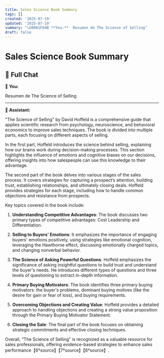 ```yaml
---
title: Sales Science Book Summary
tags: []
created: '2025-07-19'
updated: '2025-07-19'
summary: "\U0001F64B **You:**  Resumen de The Science of Selling"
draft: false
---
```


# Sales Science Book Summary

## 🧠 Full Chat

🙋 **You:**

Resumen de The Science of Selling

---

🤖 **Assistant:**

"The Science of Selling" by David Hoffeld is a comprehensive guide that applies scientific research from psychology, neuroscience, and behavioral economics to improve sales techniques. The book is divided into multiple parts, each focusing on different aspects of selling.

In the first part, Hoffeld introduces the science behind selling, explaining how our brains work during decision-making processes. This section highlights the influence of emotions and cognitive biases on our decisions, offering insights into how salespeople can use this knowledge to their advantage.

The second part of the book delves into various stages of the sales process. It covers strategies for capturing a prospect’s attention, building trust, establishing relationships, and ultimately closing deals. Hoffeld provides strategies for each stage, including how to handle common objections and resistance from prospects.

Key topics covered in the book include:

1. **Understanding Competitive Advantages**: The book discusses two primary types of competitive advantages: Cost Leadership and Differentiation.

2. **Selling to Buyers' Emotions**: It emphasizes the importance of engaging buyers' emotions positively, using strategies like emotional cognition, leveraging the Hawthorne effect, discussing emotionally charged topics, and changing nonverbal behavior.

3. **The Science of Asking Powerful Questions**: Hoffeld emphasizes the significance of asking insightful questions to build trust and understand the buyer's needs. He introduces different types of questions and three levels of questioning to extract in-depth information.

4. **Primary Buying Motivators**: The book identifies three primary buying motivators: the buyer's problems, dominant buying motives (like the desire for gain or fear of loss), and buying requirements.

5. **Overcoming Objections and Creating Value**: Hoffeld provides a detailed approach to handling objections and creating a strong value proposition through the Primary Buying Motivator Statement.

6. **Closing the Sale**: The final part of the book focuses on obtaining strategic commitments and effective closing techniques.

Overall, "The Science of Selling" is recognized as a valuable resource for sales professionals, offering evidence-based strategies to enhance sales performance【6†source】【7†source】【8†source】.